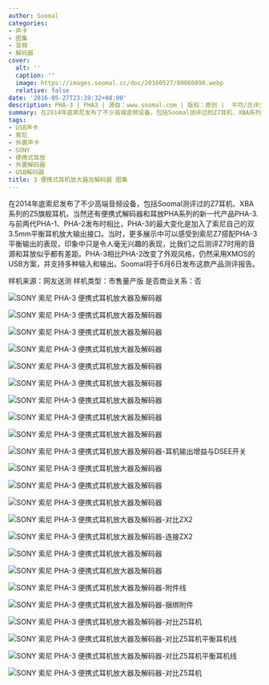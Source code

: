 ```yaml
---
author: Soomal
categories:
- 声卡
- 图集
- 音频
- 解码器
cover:
  alt: ''
  caption: ''
  image: https://images.soomal.cc/doc/20160527/00060898.webp
  relative: false
date: '2016-05-27T23:39:32+08:00'
description: PHA-3 | PHA3 | 源自：www.soomal.com | 版权：原创 |  平均/总评分：10.00/30
summary: 在2014年底索尼发布了不少高端音频设备，包括Soomal测评过的Z7耳机、XBA系列的Z5旗舰耳机，当然还有便携式解码器和耳放PHA系列的新一代产品PHA-3.PHA-3的最大变化是加入了索尼自己的双3.5mm平衡耳机放大输出接口。
tags:
- USB声卡
- 索尼
- 外置声卡
- SONY
- 便携式耳放
- 外置解码器
- USB解码器
title: 3 便携式耳机放大器及解码器 图集
---
```


在2014年底索尼发布了不少高端音频设备，包括Soomal测评过的Z7耳机、XBA系列的Z5旗舰耳机，当然还有便携式解码器和耳放PHA系列的新一代产品PHA-3.与前两代PHA-1、PHA-2发布时相比，PHA-3的最大变化是加入了索尼自己的双3.5mm平衡耳机放大输出接口。当时，更多展示中可以感受到索尼Z7搭配PHA-3平衡输出的表现，印象中只是令人毫无兴趣的表现，比我们之后测评Z7时用的音源和耳放似乎都有差距。PHA-3相比PHA-2改变了外观风格，仍然采用XMOS的USB方案，并支持多种输入和输出。Soomal将于6月6日发布这款产品测评报告。

样机来源：网友送测
样机类型：市售量产版
是否商业关系：否

![SONY 索尼 PHA-3 便携式耳机放大器及解码器](https://images.soomal.cc/doc/20160527/00060875.webp)




![SONY 索尼 PHA-3 便携式耳机放大器及解码器](https://images.soomal.cc/doc/20160527/00060876.webp)




![SONY 索尼 PHA-3 便携式耳机放大器及解码器](https://images.soomal.cc/doc/20160527/00060877.webp)




![SONY 索尼 PHA-3 便携式耳机放大器及解码器](https://images.soomal.cc/doc/20160527/00060878.webp)




![SONY 索尼 PHA-3 便携式耳机放大器及解码器](https://images.soomal.cc/doc/20160527/00060879.webp)




![SONY 索尼 PHA-3 便携式耳机放大器及解码器](https://images.soomal.cc/doc/20160527/00060880.webp)




![SONY 索尼 PHA-3 便携式耳机放大器及解码器](https://images.soomal.cc/doc/20160527/00060881.webp)




![SONY 索尼 PHA-3 便携式耳机放大器及解码器](https://images.soomal.cc/doc/20160527/00060882.webp)




![SONY 索尼 PHA-3 便携式耳机放大器及解码器](https://images.soomal.cc/doc/20160527/00060883.webp)




![SONY 索尼 PHA-3 便携式耳机放大器及解码器-耳机输出增益与DSEE开关](https://images.soomal.cc/doc/20160527/00060884.webp)




![SONY 索尼 PHA-3 便携式耳机放大器及解码器](https://images.soomal.cc/doc/20160527/00060885.webp)




![SONY 索尼 PHA-3 便携式耳机放大器及解码器](https://images.soomal.cc/doc/20160527/00060886.webp)




![SONY 索尼 PHA-3 便携式耳机放大器及解码器](https://images.soomal.cc/doc/20160527/00060887.webp)




![SONY 索尼 PHA-3 便携式耳机放大器及解码器-对比ZX2](https://images.soomal.cc/doc/20160527/00060888.webp)




![SONY 索尼 PHA-3 便携式耳机放大器及解码器-连接ZX2](https://images.soomal.cc/doc/20160527/00060889.webp)




![SONY 索尼 PHA-3 便携式耳机放大器及解码器](https://images.soomal.cc/doc/20160527/00060890.webp)




![SONY 索尼 PHA-3 便携式耳机放大器及解码器](https://images.soomal.cc/doc/20160527/00060891.webp)




![SONY 索尼 PHA-3 便携式耳机放大器及解码器-附件线](https://images.soomal.cc/doc/20160527/00060892.webp)




![SONY 索尼 PHA-3 便携式耳机放大器及解码器-捆绑附件](https://images.soomal.cc/doc/20160527/00060893.webp)




![SONY 索尼 PHA-3 便携式耳机放大器及解码器-对比Z5耳机](https://images.soomal.cc/doc/20160527/00060894.webp)




![SONY 索尼 PHA-3 便携式耳机放大器及解码器-对比Z5耳机平衡耳机线](https://images.soomal.cc/doc/20160527/00060895.webp)




![SONY 索尼 PHA-3 便携式耳机放大器及解码器-对比Z5耳机平衡耳机线](https://images.soomal.cc/doc/20160527/00060896.webp)




![SONY 索尼 PHA-3 便携式耳机放大器及解码器-对比Z5耳机](https://images.soomal.cc/doc/20160527/00060897.webp)